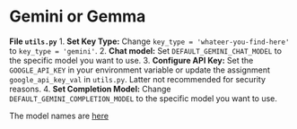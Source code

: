 # Gemini or Gemma

**File `utils.py`**
    1. **Set Key Type:** Change `key_type = 'whateer-you-find-here'` to `key_type = 'gemini'`.
    2. **Chat model:** Set `DEFAULT_GEMINI_CHAT_MODEL` to the specific model you want to use.
    3. **Configure API Key:** Set the `GOOGLE_API_KEY` in your environment variable or update the assignment `google_api_key_val` in `utils.py`. Latter not recommended for security reasons.
    4. **Set Completion Model:** Change `DEFAULT_GEMINI_COMPLETION_MODEL` to the specific model you want to use. 

The model names are [here](https://ai.google.dev/gemini-api/docs/models)
    